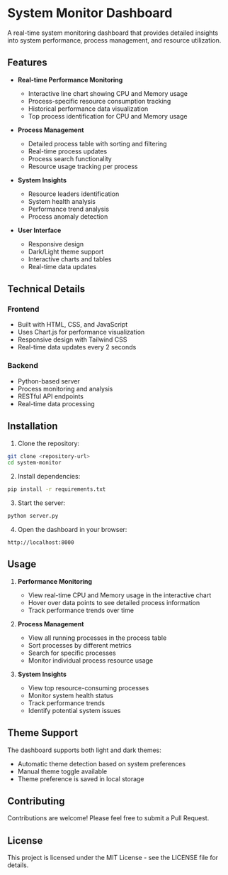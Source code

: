 # System Monitor Dashboard

A real-time system monitoring dashboard that provides detailed insights into system performance, process management, and resource utilization.

## Features

- **Real-time Performance Monitoring**
  - Interactive line chart showing CPU and Memory usage
  - Process-specific resource consumption tracking
  - Historical performance data visualization
  - Top process identification for CPU and Memory usage

- **Process Management**
  - Detailed process table with sorting and filtering
  - Real-time process updates
  - Process search functionality
  - Resource usage tracking per process

- **System Insights**
  - Resource leaders identification
  - System health analysis
  - Performance trend analysis
  - Process anomaly detection

- **User Interface**
  - Responsive design
  - Dark/Light theme support
  - Interactive charts and tables
  - Real-time data updates

## Technical Details

### Frontend
- Built with HTML, CSS, and JavaScript
- Uses Chart.js for performance visualization
- Responsive design with Tailwind CSS
- Real-time data updates every 2 seconds

### Backend
- Python-based server
- Process monitoring and analysis
- RESTful API endpoints
- Real-time data processing

## Installation

1. Clone the repository:
```bash
git clone <repository-url>
cd system-monitor
```

2. Install dependencies:
```bash
pip install -r requirements.txt
```

3. Start the server:
```bash
python server.py
```

4. Open the dashboard in your browser:
```
http://localhost:8000
```

## Usage

1. **Performance Monitoring**
   - View real-time CPU and Memory usage in the interactive chart
   - Hover over data points to see detailed process information
   - Track performance trends over time

2. **Process Management**
   - View all running processes in the process table
   - Sort processes by different metrics
   - Search for specific processes
   - Monitor individual process resource usage

3. **System Insights**
   - View top resource-consuming processes
   - Monitor system health status
   - Track performance trends
   - Identify potential system issues

## Theme Support

The dashboard supports both light and dark themes:
- Automatic theme detection based on system preferences
- Manual theme toggle available
- Theme preference is saved in local storage

## Contributing

Contributions are welcome! Please feel free to submit a Pull Request.

## License

This project is licensed under the MIT License - see the LICENSE file for details.
